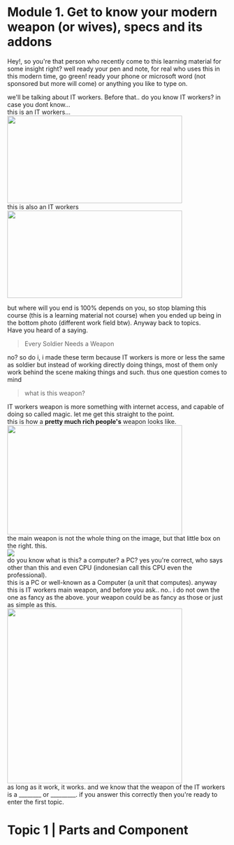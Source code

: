 # Module 1. Get to know your modern weapon (or wives), specs and its addons
Hey!, so you're that person who recently come to this learning material for some insight right?
well ready your pen and note, for real who uses this in this modern time, go green! ready your phone or microsoft word (not sponsored but more will come) or anything you like to type on.

we'll be talking about IT workers. Before that.. do you know IT workers? in case you dont know...\
this is an IT workers...\
<img src='https://github.com/Kae-Desu/Starting-Point/assets/87841341/80ffd66c-7653-4261-b5da-19ba0c0db944' width='400' height='200'>\
this is also an IT workers\
<img src='https://github.com/Kae-Desu/Starting-Point/assets/87841341/1f2779f7-ae1d-432e-8bc0-14085cc4c2d2' width='400' height='200'>

but where will you end is 100% depends on you, so stop blaming this course (this is a learning material not course) when you ended up being in the bottom photo (different work field btw).
Anyway back to topics.\
Have you heard of a saying.
> Every Soldier Needs a Weapon

no? so do i, i made these term because IT workers is more or less the same as soldier but instead of working directly doing things, most of them only work behind the scene making things and such.
thus one question comes to mind
> what is this weapon?

IT workers weapon is more something with internet access, and capable of doing so called magic. let me get this straight to the point.\
this is how a **pretty much rich people's** weapon looks like.\
<img src='https://github.com/Kae-Desu/Starting-Point/assets/87841341/6b768646-25da-44b2-9d20-26e980b1c68e' width='400' height='250'>\
the main weapon is not the whole thing on the image, but that little box on the right. this.\
<img src='https://github.com/Kae-Desu/Starting-Point/assets/87841341/6af2ebfc-90c3-492d-a16d-e1d9f7a23efa'>\
do you know what is this?
a computer? a PC? yes you're correct, who says other than this and even CPU (indonesian call this CPU even the professional).\
this is a PC or well-known as a Computer (a unit that computes). anyway this is IT workers main weapon, and before you ask.. no.. i do not own the one as fancy as the above. your weapon could be as fancy as those or just as simple as this.
<img src='https://github.com/Kae-Desu/Starting-Point/assets/87841341/bba7d5b1-4d63-44f5-84e0-600f30d4a096' width='400' height='400'>\
as long as it work, it works. and we know that the weapon of the IT workers is a ________ or _________. if you answer this correctly then you're ready to enter the first topic.

# Topic 1 | Parts and Component

